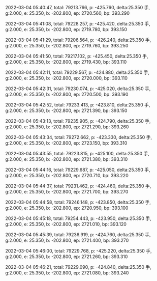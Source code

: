 2022-03-04 05:40:47, total: 79213.766, p: -425.760, delta:25.350 手, g:2.000, e: 25.350, b: -202.800, ep: 2720.560, bp: 393.290

2022-03-04 05:41:08, total: 79228.257, p: -425.420, delta:25.350 手, g:2.000, e: 25.350, b: -202.800, ep: 2719.780, bp: 393.150

2022-03-04 05:41:29, total: 79206.564, p: -426.240, delta:25.350 手, g:2.000, e: 25.350, b: -202.800, ep: 2719.760, bp: 393.250

2022-03-04 05:41:50, total: 79217.102, p: -425.450, delta:25.350 手, g:2.000, e: 25.350, b: -202.800, ep: 2719.430, bp: 393.110

2022-03-04 05:42:11, total: 79229.567, p: -424.880, delta:25.350 手, g:2.000, e: 25.350, b: -202.800, ep: 2720.000, bp: 393.110

2022-03-04 05:42:31, total: 79230.074, p: -425.020, delta:25.350 手, g:2.000, e: 25.350, b: -202.800, ep: 2720.500, bp: 393.190

2022-03-04 05:42:52, total: 79233.413, p: -423.810, delta:25.350 手, g:2.000, e: 25.350, b: -202.800, ep: 2721.390, bp: 393.150

2022-03-04 05:43:13, total: 79235.905, p: -424.790, delta:25.350 手, g:2.000, e: 25.350, b: -202.800, ep: 2721.290, bp: 393.260

2022-03-04 05:43:34, total: 79272.662, p: -423.330, delta:25.350 手, g:2.000, e: 25.350, b: -202.800, ep: 2723.150, bp: 393.310

2022-03-04 05:43:55, total: 79223.815, p: -425.100, delta:25.350 手, g:2.000, e: 25.350, b: -202.800, ep: 2721.380, bp: 393.310

2022-03-04 05:44:16, total: 79229.687, p: -425.050, delta:25.350 手, g:2.000, e: 25.350, b: -202.800, ep: 2720.710, bp: 393.220

2022-03-04 05:44:37, total: 79231.462, p: -424.460, delta:25.350 手, g:2.000, e: 25.350, b: -202.800, ep: 2721.700, bp: 393.270

2022-03-04 05:44:58, total: 79246.148, p: -423.850, delta:25.350 手, g:2.000, e: 25.350, b: -202.800, ep: 2720.950, bp: 393.100

2022-03-04 05:45:18, total: 79254.443, p: -423.950, delta:25.350 手, g:2.000, e: 25.350, b: -202.800, ep: 2721.010, bp: 393.120

2022-03-04 05:45:39, total: 79236.919, p: -424.760, delta:25.350 手, g:2.000, e: 25.350, b: -202.800, ep: 2721.400, bp: 393.270

2022-03-04 05:46:00, total: 79229.768, p: -425.220, delta:25.350 手, g:2.000, e: 25.350, b: -202.800, ep: 2721.260, bp: 393.310

2022-03-04 05:46:21, total: 79229.090, p: -424.840, delta:25.350 手, g:2.000, e: 25.350, b: -202.800, ep: 2721.080, bp: 393.240